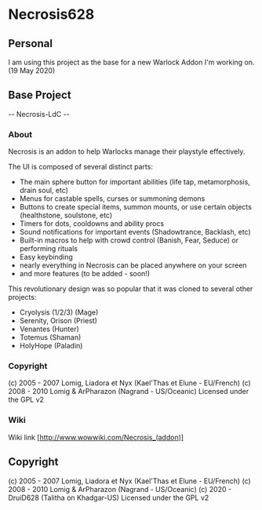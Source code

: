 # Necrosis628

## Personal

I am using this project as the base for a new Warlock Addon I'm working on. (19 May 2020)

## Base Project
-- Necrosis-LdC --
### About
Necrosis is an addon to help Warlocks manage their playstyle effectively.

The UI is composed of several distinct parts:

 * The main sphere button for important abilities (life tap, metamorphosis, drain soul, etc)
 * Menus for castable spells, curses or summoning demons
 * Buttons to create special items, summon mounts, or use certain objects (healthstone, soulstone, etc)
 * Timers for dots, cooldowns and ability procs
 * Sound notifications for important events (Shadowtrance, Backlash, etc)
 * Built-in macros to help with crowd control (Banish, Fear, Seduce) or performing rituals
 * Easy keybinding
 * nearly everything in Necrosis can be placed anywhere on your screen
 * and more features (to be added - soon!)

This revolutionary design was so popular that it was cloned to several other projects:

 * Cryolysis (1/2/3) (Mage)
 * Serenity, Orison (Priest)
 * Venantes (Hunter)
 * Totemus (Shaman)
 * HolyHope (Paladin)

### Copyright
(c) 2005 - 2007 Lomig, Liadora et Nyx (Kael'Thas et Elune - EU/French)
(c) 2008 - 2010 Lomig & ArPharazon (Nagrand - US/Oceanic)
Licensed under the GPL v2

### Wiki 
Wiki link [http://www.wowwiki.com/Necrosis_(addon)]


## Copyright
(c) 2005 - 2007 Lomig, Liadora et Nyx (Kael'Thas et Elune - EU/French)
(c) 2008 - 2010 Lomig & ArPharazon (Nagrand - US/Oceanic)
(c) 2020 - DruiD628 (Talitha on Khadgar-US)
Licensed under the GPL v2

